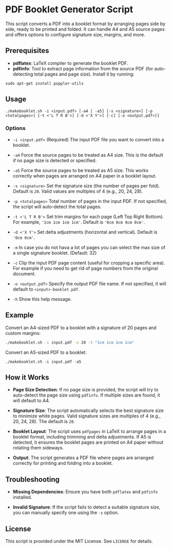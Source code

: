 # PDF Booklet Generator Script

This script converts a PDF into a booklet format by arranging pages side by side, ready to be printed and folded. It can handle A4 and A5 source pages and offers options to configure signature size, margins, and more.

## Prerequisites

- **pdflatex**: LaTeX compiler to generate the booklet PDF.
- **pdfinfo**: Tool to extract page information from the source PDF (for auto-detecting total pages and page size). Install it by running:

```
sudo apt-get install poppler-utils
```

## Usage

```
./makebooklet.sh -i <input.pdf> [-a4 | -a5] [-s <signature>] [-p <totalpages>] [-t <'L T R B'>] [-d <'X Y'>] [-c] [-o <output.pdf>]]
```


### Options

- `-i <input.pdf>`
  (Required) The input PDF file you want to convert into a booklet.

- `-a4`
  Force the source pages to be treated as A4 size. This is the default if no page size is detected or specified.

- `-a5`
  Force the source pages to be treated as A5 size. This works correctly when pages are arranged on A4 paper in a booklet layout.

- `-s <signature>`
  Set the signature size (the number of pages per fold). Default is `20`. Valid values are multiples of 4 (e.g., 20, 24, 28).

- `-p <totalpages>`
  Total number of pages in the input PDF. If not specified, the script will auto-detect the total pages.

- `-t <'L T R B'>`
  Set trim margins for each page (Left Top Right Bottom). For example, `'1cm 1cm 1cm 1cm'`. Default is `'0cm 0cm 0cm 0cm'`.

- `-d <'X Y'>`
  Set delta adjustments (horizontal and vertical). Default is `'0cm 0cm'`.

- `-m`
  In case you do not hava a lot of pages you can select the max size of a single signature booklet. (Default: 32)

- `-c`
  Clip the input PDF page content (useful for cropping a specific area). For example if you need to get rid of page numbers from the original document.

- `-o <output.pdf>`
  Specify the output PDF file name. If not specified, it will default to `<input>-booklet.pdf`.

- `-h`
  Show this help message.

## Example

Convert an A4-sized PDF to a booklet with a signature of 20 pages and custom margins:

```bash
./makebooklet.sh -i input.pdf -s 20 -t "1cm 1cm 1cm 1cm"
```
Convert an A5-sized PDF to a booklet:
```
./makebooklet.sh -i input.pdf -a5
```

## How it Works

- **Page Size Detection**: If no page size is provided, the script will try to auto-detect the page size using `pdfinfo`. If multiple sizes are found, it will default to A4.

- **Signature Size**: The script automatically selects the best signature size to minimize white pages. Valid signature sizes are multiples of 4 (e.g., 20, 24, 28). The default is `20`.

- **Booklet Layout**: The script uses `pdfpages` in LaTeX to arrange pages in a booklet format, including trimming and delta adjustments. If A5 is detected, it ensures the booklet pages are printed on A4 paper without rotating them sideways.

- **Output**: The script generates a PDF file where pages are arranged correctly for printing and folding into a booklet.

## Troubleshooting

- **Missing Dependencies**: Ensure you have both `pdflatex` and `pdfinfo` installed.

- **Invalid Signature**: If the script fails to detect a suitable signature size, you can manually specify one using the `-s` option.

## License

This script is provided under the MIT License. See `LICENSE` for details.

